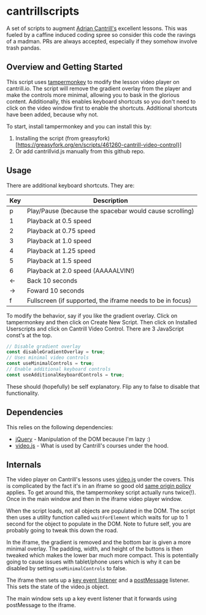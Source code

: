 # cantrillscripts

A set of scripts to augment [Adrian Cantrill's](cantrill.io) excellent lessons. This was fueled by a caffine
induced coding spree so consider this code the ravings of a madman. PRs are always accepted, especially if 
they somehow involve trash pandas.

## Overview and Getting Started

This script uses [tampermonkey](https://www.tampermonkey.net/) to modify the lesson video player on cantrill.io. 
The script will remove the gradient overlay from the player and make the controls more minimal, allowing you
to bask in the glorious content. Additionally, this enables keyboard shortcuts so you don't need to click on the
video window first to enable the shortcuts. Additional shortcuts have been added, because why not.

To start, install tampermonkey and you can install this by:

1. Installing the script (from greasyfork)[https://greasyfork.org/en/scripts/461260-cantrill-video-control}]
2. Or add cantrillvid.js manually from this github repo.

## Usage

There are additional keyboard shortcuts. They are:

| Key | Description                                                |
|-----|------------------------------------------------------------|
| p   | Play/Pause (because the spacebar would cause scrolling)    |
| 1   | Playback at 0.5 speed                                      |
| 2   | Playback at 0.75 speed                                     |
| 3   | Playback at 1.0 speed                                      |
| 4   | Playback at 1.25 speed                                     |
| 5   | Playback at 1.5 speed                                      |
| 6   | Playback at 2.0 speed (AAAAALVIN!)                         |
| ←   | Back 10 seconds                                            |
| →   | Foward 10 seconds                                          |
| f   | Fullscreen (if supported, the iframe needs to be in focus) |

To modify the behavior, say if you like the gradient overlay. Click on tampermonkey and then click on Create New Script.
Then click on Installed Userscripts and click on Cantrill Video Control. There are 3 JavaScript const's at the top.

```javascript
// Disable gradient overlay
const disableGradientOverlay = true;
// Uses minimal video controls
const useMinimalControls = true;
// Enable additional keyboard controls
const useAdditionalKeyboardControls = true;
```

These should (hopefully) be self explanatory. Flip any to false to disable that functionality.

## Dependencies

This relies on the following dependencies:
* [jQuery](https://jquery.com/) - Manipulation of the DOM because I'm lazy :)
* [video.js](https://videojs.com/) - What is used by Cantrill's courses under the hood.

## Internals

The video player on Cantrill's lessons uses [video.js](https://docs.videojs.com/) under the covers. This is complicated
by the fact it's in an iframe so good old [same origin policy](https://developer.mozilla.org/en-US/docs/Web/Security/Same-origin_policy) 
applies. To get around this, the tampermonkey script actually runs twice(!). Once in the main window and then in the iframe
video player window.

When the script loads, not all objects are populated in the DOM. The script then uses a utility function called `waitForElement` which
waits for up to 1 second for the object to populate in the DOM. Note to future self, you are probably going to tweak this down the road.

In the iframe, the gradient is removed and the bottom bar is given a more minimal overlay. The padding, width, and height of the buttons
is then tweaked which makes the lower bar much more compact. This is potentially going to cause issues with tablet/phone users which is
why it can be disabled by setting `useMinimalControls` to false.

The iframe then sets up a [key event listener](https://developer.mozilla.org/en-US/docs/Web/API/Element/keyup_event) and a 
[postMessage](https://developer.mozilla.org/en-US/docs/Web/API/Window/postMessage) listener. This sets the state of the video.js object.

The main window sets up a key event listener that it forwards using postMessage to the iframe.